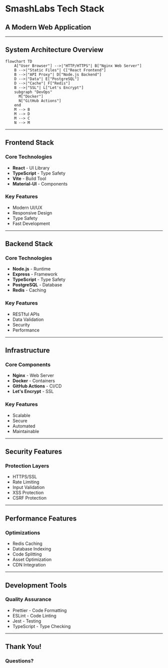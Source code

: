 # SmashLabs Tech Stack
## A Modern Web Application

---

## System Architecture Overview

```mermaid
flowchart TD
    A["User Browser"] -->|"HTTP/HTTPS"| B["Nginx Web Server"]
    B -->|"Static Files"| C["React Frontend"]
    B -->|"API Proxy"| D["Node.js Backend"]
    D -->|"Data"| E["PostgreSQL"]
    D -->|"Cache"| F["Redis"]
    B -->|"SSL"| L["Let's Encrypt"]
    subgraph "DevOps"
      M["Docker"]
      N["GitHub Actions"]
    end
    M --> B
    M --> D
    M --> C
    N --> M
```

---

## Frontend Stack

### Core Technologies
- **React** - UI Library
- **TypeScript** - Type Safety
- **Vite** - Build Tool
- **Material-UI** - Components

### Key Features
- Modern UI/UX
- Responsive Design
- Type Safety
- Fast Development

---

## Backend Stack

### Core Technologies
- **Node.js** - Runtime
- **Express** - Framework
- **TypeScript** - Type Safety
- **PostgreSQL** - Database
- **Redis** - Caching

### Key Features
- RESTful APIs
- Data Validation
- Security
- Performance

---

## Infrastructure

### Core Components
- **Nginx** - Web Server
- **Docker** - Containers
- **GitHub Actions** - CI/CD
- **Let's Encrypt** - SSL

### Key Features
- Scalable
- Secure
- Automated
- Maintainable

---

## Security Features

### Protection Layers
- HTTPS/SSL
- Rate Limiting
- Input Validation
- XSS Protection
- CSRF Protection

---

## Performance Features

### Optimizations
- Redis Caching
- Database Indexing
- Code Splitting
- Asset Optimization
- CDN Integration

---

## Development Tools

### Quality Assurance
- Prettier - Code Formatting
- ESLint - Code Linting
- Jest - Testing
- TypeScript - Type Checking

---

## Thank You!
### Questions? 